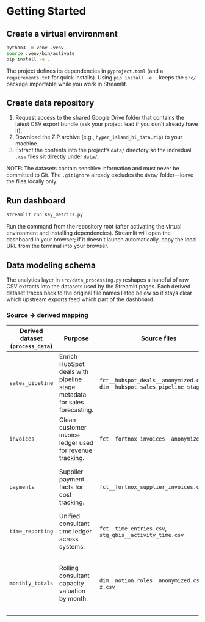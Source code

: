 # Getting Started

## Create a virtual environment

```bash
python3 -m venv .venv
source .venv/bin/activate
pip install -e .
```

The project defines its dependencies in `pyproject.toml` (and a `requirements.txt` for quick installs). Using `pip install -e .` keeps the `src/` package importable while you work in Streamlit.

## Create data repository


1. Request access to the shared Google Drive folder that contains the latest CSV export bundle (ask your project lead if you don’t already have it).
2. Download the ZIP archive (e.g., `hyper_island_bi_data.zip`) to your machine.
3. Extract the contents into the project’s `data/` directory so the individual `.csv` files sit directly under `data/`.

NOTE: The datasets contain sensitive information and must never be committed to Git. The `.gitignore` already excludes the `data/` folder—leave the files locally only.

## Run dashboard

```bash
streamlit run Key_metrics.py 
```

Run the command from the repository root (after activating the virtual environment and installing dependencies). Streamlit will open the dashboard in your browser; if it doesn’t launch automatically, copy the local URL from the terminal into your browser.

## Data modeling schema

The analytics layer in `src/data_processing.py` reshapes a handful of raw CSV extracts into the datasets used by the Streamlit pages. Each derived dataset traces back to the original file names listed below so it stays clear which upstream exports feed which part of the dashboard.

### Source → derived mapping

| Derived dataset (`process_data`) | Purpose | Source files | Key transformations |
| --- | --- | --- | --- |
| `sales_pipeline` | Enrich HubSpot deals with pipeline stage metadata for sales forecasting. | `fct__hubspot_deals__anonymized.csv`, `dim__hubspot_sales_pipeline_stages.csv` | Join `deal_stage` → `pipeline_stage_id`; drop archival metadata; coerce `create_date`/`close_date` to timezone-aware timestamps. |
| `invoices` | Clean customer invoice ledger used for revenue tracking. | `fct__fortnox_invoices__anonymized.csv` | Normalize year prefixes in date columns, fill missing `broker` as "Direct", drop accounting summary columns. |
| `payments` | Supplier payment facts for cost tracking. | `fct__fortnox_supplier_invoices.csv` | Convert `final_pay_date` to datetime; keep payment amount, category, and final settlement date. |
| `time_reporting` | Unified consultant time ledger across systems. | `fct__time_entries.csv`, `stg_qbis__activity_time.csv` | Split billable vs non-billable hours, normalize timestamps, append QBIS rows with `employee_id` alignment. |
| `monthly_totals` | Rolling consultant capacity valuation by month. | `dim__notion_roles__anonymized.csv`, `z.csv` | Filter rows with `startdate` and `hourly_rate`, back-fill open `enddate` with today, expand to month periods, aggregate `hourly_rate * 32`. |